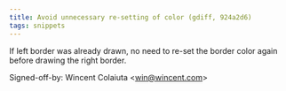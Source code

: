 ```yaml
---
title: Avoid unnecessary re-setting of color (gdiff, 924a2d6)
tags: snippets
---
```


If left border was already drawn, no need to re-set the border color again before drawing the right border.

Signed-off-by: Wincent Colaiuta &lt;win@wincent.com&gt;
